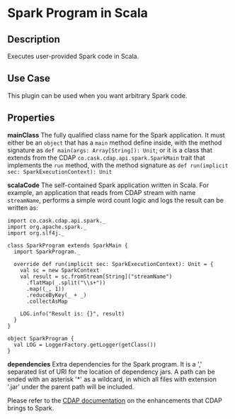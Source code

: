 # Spark Program in Scala

Description
-----------
Executes user-provided Spark code in Scala.

Use Case
--------
This plugin can be used when you want arbitrary Spark code.

Properties
----------
**mainClass** The fully qualified class name for the Spark application.
It must either be an ``object`` that has a ``main`` method define inside, with the method signature as 
``def main(args: Array[String]): Unit``; or it is a class that extends from the CDAP 
``co.cask.cdap.api.spark.SparkMain`` trait that implements the ``run`` method, with the method signature as
``def run(implicit sec: SparkExecutionContext): Unit``

**scalaCode** The self-contained Spark application written in Scala.
For example, an application that reads from CDAP stream with name ``streamName``, 
performs a simple word count logic and logs the result can be written as:

    import co.cask.cdap.api.spark._
    import org.apache.spark._
    import org.slf4j._

    class SparkProgram extends SparkMain {
      import SparkProgram._

      override def run(implicit sec: SparkExecutionContext): Unit = {
        val sc = new SparkContext
        val result = sc.fromStream[String]("streamName")
          .flatMap(_.split("\\s+"))
          .map((_, 1))
          .reduceByKey(_ + _)
          .collectAsMap
          
        LOG.info("Result is: {}", result)
      }
    }

    object SparkProgram {
      val LOG = LoggerFactory.getLogger(getClass())
    }
 
**dependencies** Extra dependencies for the Spark program.
It is a ',' separated list of URI for the location of dependency jars.
A path can be ended with an asterisk '*' as a wildcard, in which all files with extension '.jar' under the
parent path will be included.
 
Please refer to the [CDAP documentation](https://docs.cask.co/cdap/current/en/developers-manual/building-blocks/spark-programs.html#cdap-spark-program) on the enhancements that CDAP brings to Spark.